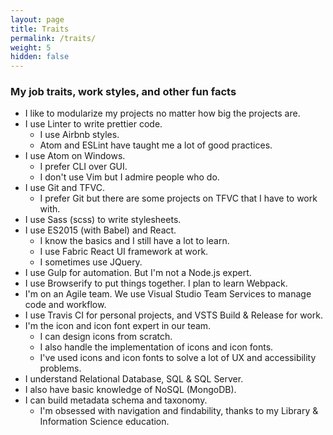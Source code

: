 ```yaml
---
layout: page
title: Traits
permalink: /traits/
weight: 5
hidden: false
---
```


### My job traits, work styles, and other fun facts

- I like to modularize my projects no matter how big the projects are.
- I use Linter to write prettier code.
	- I use Airbnb styles.
	- Atom and ESLint have taught me a lot of good practices.
- I use Atom on Windows.
	- I prefer CLI over GUI.
	- I don't use Vim but I admire people who do.
- I use Git and TFVC.
	- I prefer Git but there are some projects on TFVC that I have to work with.
- I use Sass (scss) to write stylesheets.
- I use ES2015 (with Babel) and React.
	- I know the basics and I still have a lot to learn.
	- I use Fabric React UI framework at work.
	- I sometimes use JQuery.
-	I use Gulp for automation. But I'm not a Node.js expert.
- I use Browserify to put things together. I plan to learn Webpack.
- I'm on an Agile team. We use Visual Studio Team Services to manage code and workflow.
- I use Travis CI for personal projects, and VSTS Build & Release for work.
- I'm the icon and icon font expert in our team.
	- I can design icons from scratch.
	- I also handle the implementation of icons and icon fonts.
	- I've used icons and icon fonts to solve a lot of UX and accessibility problems.
- I understand Relational Database, SQL & SQL Server.
- I also have basic knowledge of NoSQL (MongoDB).
- I can build metadata schema and taxonomy.
	- I'm obsessed with navigation and findability, thanks to my Library & Information Science education.
